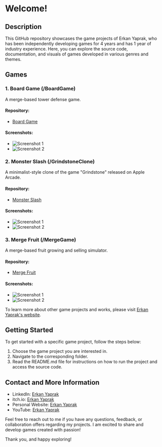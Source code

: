 # Welcome!

## Description

This GitHub repository showcases the game projects of Erkan Yaprak, who has been independently developing games for 4 years and has 1 year of industry experience. Here, you can explore the source code, documentation, and visuals of games developed in various genres and themes.

## Games

### 1. Board Game (/BoardGame)

A merge-based tower defense game.

#### Repository: 
- [Board Game](https://github.com/nakrekarpay1245/BoardGame)
#### Screenshots:
- ![Screenshot 1](https://github.com/nakrekarpay1245/BoardGame/blob/main/BoardGame/Assets/Images/ScreenShoots/BattleInGame_1.png)
- ![Screenshot 2](https://github.com/nakrekarpay1245/BoardGame/blob/main/BoardGame/Assets/Images/ScreenShoots/BattleMenu.png)

### 2. Monster Slash (/GrindstoneClone)

A minimalist-style clone of the game "Grindstone" released on Apple Arcade.

#### Repository:
- [Monster Slash](https://github.com/nakrekarpay1245/MonsterSlash)
#### Screenshots:
- ![Screenshot 1](https://github.com/nakrekarpay1245/MonsterSlash/blob/main/MonsterSlash/Assets/Screenshots/SS_1.png)
- ![Screenshot 2](https://github.com/nakrekarpay1245/MonsterSlash/blob/main/MonsterSlash/Assets/Screenshots/SS_3.png)

### 3. Merge Fruit (/MergeGame)

A merge-based fruit growing and selling simulator.

#### Repository: 
- [Merge Fruit](https://github.com/nakrekarpay1245/MergeGame)
#### Screenshots:
- ![Screenshot 1](https://github.com/nakrekarpay1245/MergeGame/blob/main/MergeGame/Assets/Screenshots/SS_1.png)
- ![Screenshot 2](https://github.com/nakrekarpay1245/MergeGame/blob/main/MergeGame/Assets/Screenshots/SS_3.png)

To learn more about other game projects and works, please visit [Erkan Yaprak's website](https://erkanyaprak.w3spaces.com/).

## Getting Started

To get started with a specific game project, follow the steps below:

1. Choose the game project you are interested in.
2. Navigate to the corresponding folder.
3. Read the README.md file for instructions on how to run the project and access the source code.

## Contact and More Information

- LinkedIn: [Erkan Yaprak](https://www.linkedin.com/in/erkanyaprak/)
- itch.io: [Erkan Yaprak](https://erkanyaprak.itch.io/)
- Personal Website: [Erkan Yaprak](https://erkanyaprak.w3spaces.com/index.html)
- YouTube: [Erkan Yaprak](https://www.youtube.com/channel/UC4jHXpzFVgIpLGCJog9RUQw)

Feel free to reach out to me if you have any questions, feedback, or collaboration offers regarding my projects. I am excited to share and develop games created with passion!

Thank you, and happy exploring!
